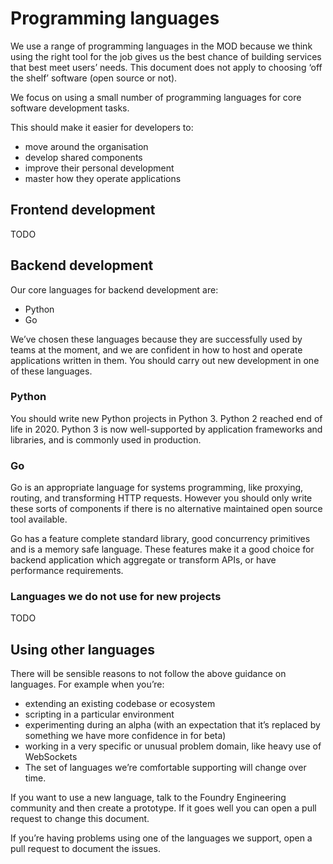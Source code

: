 # Programming languages
We use a range of programming languages in the MOD because we think using the right tool for the job gives us the best chance of building services that best meet users’ needs. This document does not apply to choosing ‘off the shelf’ software (open source or not).

We focus on using a small number of programming languages for core software development tasks.

This should make it easier for developers to:

- move around the organisation
- develop shared components
- improve their personal development
- master how they operate applications

## Frontend development

TODO

## Backend development
Our core languages for backend development are:

- Python
- Go

We’ve chosen these languages because they are successfully used by teams at the moment, and we are confident in how to host and operate applications written in them. You should carry out new development in one of these languages.

### Python
You should write new Python projects in Python 3. Python 2 reached end of life in 2020. Python 3 is now well-supported by application frameworks and libraries, and is commonly used in production.

### Go
Go is an appropriate language for systems programming, like proxying, routing, and transforming HTTP requests. However you should only write these sorts of components if there is no alternative maintained open source tool available.

Go has a feature complete standard library, good concurrency primitives and is a memory safe language. These features make it a good choice for backend application which aggregate or transform APIs, or have performance requirements.

### Languages we do not use for new projects
TODO

## Using other languages
There will be sensible reasons to not follow the above guidance on languages. For example when you’re:

- extending an existing codebase or ecosystem
- scripting in a particular environment
- experimenting during an alpha (with an expectation that it’s replaced by something we have more confidence in for beta)
- working in a very specific or unusual problem domain, like heavy use of WebSockets
- The set of languages we’re comfortable supporting will change over time.

If you want to use a new language, talk to the Foundry Engineering community and then create a prototype. If it goes well you can open a pull request to change this document.

If you’re having problems using one of the languages we support, open a pull request to document the issues.
